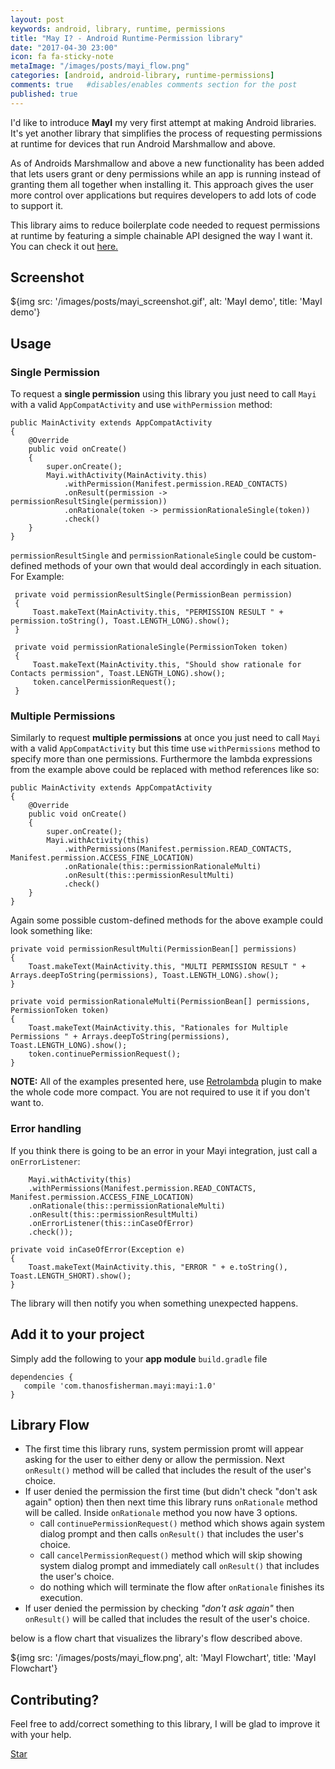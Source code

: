 ```yaml
---
layout: post
keywords: android, library, runtime, permissions
title: "May I? - Android Runtime-Permission library"
date: "2017-04-30 23:00"
icon: fa fa-sticky-note
metaImage: "/images/posts/mayi_flow.png"
categories: [android, android-library, runtime-permissions]
comments: true   #disables/enables comments section for the post
published: true
---
```


I'd like to introduce **MayI**  my very first attempt at making Android libraries. It's
yet another library that simplifies the process of requesting permissions at runtime for devices that run Android Marshmallow and above.

<!--more-->

As of Androids Marshmallow and above a new functionality has been added that lets users grant or deny permissions while an app is running instead of granting them all
together when installing it. This approach gives the user more control over applications but requires developers to add lots of code to support it.

This library aims to reduce boilerplate code needed to request permissions at runtime by featuring a simple chainable API designed the way I want it.
You can check it out <a href="https://github.com/ThanosFisherman/MayI" target="_blank">here.</a>

Screenshot
-----------

${img src: '/images/posts/mayi_screenshot.gif', alt: 'MayI demo', title: 'MayI demo'}

Usage
-----

### Single Permission
To request a **single permission** using this library you just need to call `Mayi` with a valid `AppCompatActivity` and use `withPermission` method:

```java:nl
public MainActivity extends AppCompatActivity 
{
	@Override 
	public void onCreate() 
	{
	    super.onCreate();
	    Mayi.withActivity(MainActivity.this)
            .withPermission(Manifest.permission.READ_CONTACTS)
            .onResult(permission -> permissionResultSingle(permission))
            .onRationale(token -> permissionRationaleSingle(token))
            .check()
	}
}
```

`permissionResultSingle` and `permissionRationaleSingle` could be custom-defined methods of your own that would deal accordingly in each situation. For Example:

```java:nl
 private void permissionResultSingle(PermissionBean permission)
 {
     Toast.makeText(MainActivity.this, "PERMISSION RESULT " + permission.toString(), Toast.LENGTH_LONG).show();
 }
 
 private void permissionRationaleSingle(PermissionToken token)
 {
     Toast.makeText(MainActivity.this, "Should show rationale for Contacts permission", Toast.LENGTH_LONG).show();
     token.cancelPermissionRequest();
 }
```

### Multiple Permissions
Similarly to request **multiple permissions** at once you just need to call `Mayi` with a valid `AppCompatActivity` but this time use `withPermissions` method
to specify more than one permissions. Furthermore the lambda expressions from the example above could be replaced with method references like so:

```java:nl
public MainActivity extends AppCompatActivity 
{
	@Override 
	public void onCreate() 
	{
	    super.onCreate();
	    Mayi.withActivity(this)
            .withPermissions(Manifest.permission.READ_CONTACTS, Manifest.permission.ACCESS_FINE_LOCATION)
            .onRationale(this::permissionRationaleMulti)
            .onResult(this::permissionResultMulti)
            .check()
	}
}
```

Again some possible custom-defined methods for the above example could look something like:

```java:nl
private void permissionResultMulti(PermissionBean[] permissions)
{
    Toast.makeText(MainActivity.this, "MULTI PERMISSION RESULT " + Arrays.deepToString(permissions), Toast.LENGTH_LONG).show();
}

private void permissionRationaleMulti(PermissionBean[] permissions, PermissionToken token)
{
    Toast.makeText(MainActivity.this, "Rationales for Multiple Permissions " + Arrays.deepToString(permissions), Toast.LENGTH_LONG).show();
    token.continuePermissionRequest();
}
```

**NOTE:** All of the examples presented here, use [Retrolambda](https://github.com/evant/gradle-retrolambda) plugin to make the whole code more compact.
You are not required to use it if you don't want to.

### Error handling
If you think there is going to be an error in your Mayi integration, just call a `onErrorListener`:

```java:nl
    Mayi.withActivity(this)
    .withPermissions(Manifest.permission.READ_CONTACTS, Manifest.permission.ACCESS_FINE_LOCATION)
    .onRationale(this::permissionRationaleMulti)
    .onResult(this::permissionResultMulti)
    .onErrorListener(this::inCaseOfError)
    .check());
    
private void inCaseOfError(Exception e)
{
    Toast.makeText(MainActivity.this, "ERROR " + e.toString(), Toast.LENGTH_SHORT).show();
}
```

The library will then notify you when something unexpected happens.

Add it to your project
----------------------

Simply add the following to your **app module** `build.gradle` file

```groovy:nl
dependencies {
   compile 'com.thanosfisherman.mayi:mayi:1.0'
}
```

Library Flow
------------
* The first time this library runs, system permission promt will appear asking for the user to either deny or allow the permission.
Next `onResult()` method will be called that includes the result of the user's choice.
* If user denied the permission the first time (but didn't check "don't ask again" option) then then next time this library runs `onRationale` method will be called. Inside `onRationale` method
 you now have 3 options. 
    * call `continuePermissionRequest()` method which shows again system dialog prompt and then calls `onResult()` that includes the user's choice.
    * call `cancelPermissionRequest()` method which will skip showing system dialog prompt and immediately call `onResult()` that includes the user's choice.
    * do nothing which will terminate the flow after `onRationale` finishes its execution.
* If user denied the permission by checking _"don't ask again"_ then `onResult()` will be called that includes the result of the user's choice.

below is a flow chart that visualizes the library's flow described above.

${img src: '/images/posts/mayi_flow.png', alt: 'MayI Flowchart', title: 'MayI Flowchart'}

Contributing?
--------------------------

Feel free to add/correct something to this library, I will be glad to improve it with your help.

<script async defer src="https://buttons.github.io/buttons.js"></script>
<a class="github-button" href="https://github.com/ThanosFisherman/MayI" data-style="mega" data-show-count="true" aria-label="Star ThanosFisherman/MayI on GitHub">Star</a>
